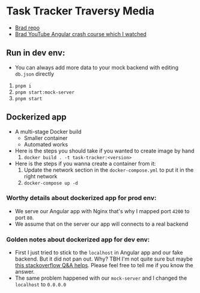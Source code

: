 # Task Tracker Traversy Media

- [Brad repo](https://github.com/bradtraversy/angular-crash-2021)
- [Brad YouTube Angular crash course which I watched](https://www.youtube.com/watch?v=3dHNOWTI7H8)

## Run in dev env:

- You can always add more data to your mock backend with editing `db.json` directly

1. `pnpm i`
2. `pnpm start:mock-server`
3. `pnpm start`

## Dockerized app

- A multi-stage Docker build
  - Smaller container
  - Automated works
- Here is the steps you should take if you wanted to create image by hand
  1. `docker build . -t task-tracker:<version>`
- Here is the steps if you wanna create a container from it:
  1. Update the network section in the `docker-compose.yml` to put it in the right network
  2. `docker-compose up -d`

### Worthy details about dockerized app for prod env:

- We serve our Angular app with Nginx that's why I mapped port `4200` to port `80`.
- We assume that on the server our app will connects to a real backend

### Golden notes about dockerized app for dev env:

- First I just tried to stick to the `localhost` in Angular app and our fake backend. But it did not pan out. Why? TBH I'm not quite sure but maybe [this stackoverflow Q&A helps](https://stackoverflow.com/a/26553296/8784518). Please feel free to tell me if you know the answer.
- The same problem happened with our `mock-server` and I changed the `localhost` to `0.0.0.0`

